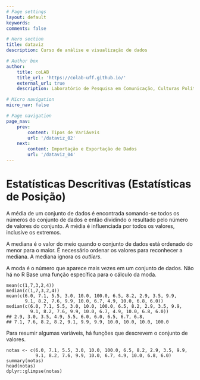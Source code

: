 ```yaml
---
# Page settings
layout: default
keywords:
comments: false

# Hero section
title: dataviz
description: Curso de análise e visualização de dados

# Author box
author:
    title: coLAB
    title_url: 'https://colab-uff.github.io/'
    external_url: true
    description: Laboratório de Pesquisa em Comunicação, Culturas Políticas e Economia da Colaboração

# Micro navigation
micro_nav: false

# Page navigation
page_nav:
    prev:
        content: Tipos de Variáveis
        url: '/dataviz_02'
    next:
        content: Importação e Exportação de Dados
        url: '/dataviz_04'
---
```


# Estatísticas Descritivas (Estatísticas de Posição)

A média de um conjunto de dados é encontrada somando-se todos os números do conjunto de dados e então dividindo o resultado pelo número de valores do conjunto. A média é influenciada por todos os valores, inclusive os extremos.

A mediana é o valor do meio quando o conjunto de dados está ordenado do menor para o maior. É necessário ordenar os valores para reconhecer a mediana. A mediana ignora os *outliers*.

A moda é o número que aparece mais vezes em um conjunto de dados. Não há no R Base uma função específica para o cálculo da moda.

```
mean(c(1,7,3,2,4))
median(c(1,7,3,2,4))
mean(c(6.0, 7.1, 5.5, 3.0, 10.0, 100.0, 6.5, 8.2, 2.9, 3.5, 9.9, 
       9.1, 8.2, 7.6, 9.9, 10.0, 6.7, 4.9, 10.0, 6.8, 6.0))
median(c(6.0, 7.1, 5.5, 3.0, 10.0, 100.0, 6.5, 8.2, 2.9, 3.5, 9.9, 
         9.1, 8.2, 7.6, 9.9, 10.0, 6.7, 4.9, 10.0, 6.8, 6.0))
## 2.9, 3.0, 3.5, 4.9, 5.5, 6.0, 6.0, 6.5, 6.7, 6.8,
## 7.1, 7.6, 8.2, 8.2, 9.1, 9.9, 9.9, 10.0, 10.0, 10.0, 100.0
```

Para resumir algumas variáveis, há funções que descrevem o conjunto de valores.

```
notas <- c(6.0, 7.1, 5.5, 3.0, 10.0, 100.0, 6.5, 8.2, 2.9, 3.5, 9.9, 
           9.1, 8.2, 7.6, 9.9, 10.0, 6.7, 4.9, 10.0, 6.8, 6.0)
summary(notas)
head(notas)
dplyr::glimpse(notas)
```

